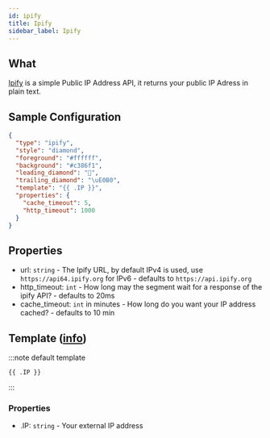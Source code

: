 ```yaml
---
id: ipify
title: Ipify
sidebar_label: Ipify
---
```


## What

[Ipify][ipify] is a simple Public IP Address API, it returns your public IP Adress in plain text.

## Sample Configuration

```json
{
  "type": "ipify",
  "style": "diamond",
  "foreground": "#ffffff",
  "background": "#c386f1",
  "leading_diamond": "",
  "trailing_diamond": "\uE0B0",
  "template": "{{ .IP }}",
  "properties": {
    "cache_timeout": 5,
    "http_timeout": 1000
  }
}
```

## Properties

- url: `string` - The Ipify URL, by default IPv4 is used, use `https://api64.ipify.org` for IPv6 - defaults to `https://api.ipify.org`
- http_timeout: `int` - How long may the segment wait for a response of the ipify API? -
  defaults to 20ms
- cache_timeout: `int` in minutes - How long do you want your IP address cached? -
  defaults to 10 min

## Template ([info][templates])

:::note default template

``` template
{{ .IP }}
```

:::

### Properties

- .IP: `string` - Your external IP address

[templates]: /docs/configuration/templates
[ipify]: https://www.ipify.org/
